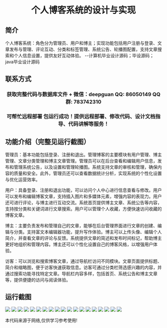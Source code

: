 <p><h1 align="center">个人博客系统的设计与实现</h1></p>

## 简介
个人博客系统：角色分为管理员、用户和博主；实现功能包括用户注册与登录、文章发布与管理、评论互动、分类和标签管理、系统公告、轮播图配置，支持文章搜索和个人信息设置，提供友好互动体验。    --计算机毕业设计源码；毕设源码；java毕业设计源码


## 联系方式
<p><h3 align="center">获取完整代码与数据库文件 + 微信：deepguan QQ: 86050149 QQ群: 783742310</h3></p>
<p><h3 align="center">可帮忙远程部署 包运行成功！提供远程部署、修改代码、设计文档指导、代码讲解等服务！</h3></p>

## 功能介绍（完整见运行截图）
管理员：基本功能包括登录、注册和退出。管理博客的主要模块有用户管理、博主管理、文章分类管理和博主文章管理。管理员可以在后台查看和编辑用户信息，发布和管理系统公告，以及设置和管理轮播图。系统支持文章的审核和管理，确保内容的质量和安全。此外，管理员还可以查看数据统计分析，实现系统的个性化设置与优化运营效率。

用户：具备登录、注册和退出功能，可以访问个人中心进行信息查看与修改。用户可以发布和编辑博客文章，支持插入图片和多媒体元素，增强内容的表现力。用户还可进行评论，与博主进行互动交流。系统首页提供博主文章、系统公告等内容，支持按分类和关键词进行文章搜索。用户可以管理个人收藏，方便快速访问收藏的博客文章。

博主：主要负责发布和管理自己的文章，能够在后台管理界面进行文章的创建、编辑与分类。支持富文本编辑器功能，提升写作体验。博主可以上传头像、编辑个人简介，并查看文章的评论与反馈。系统提供文章的简述和发布时间标记，帮助博主更好地组织和管理内容。博主还可以个性化设置自己的博客风格，以增强用户体验。

访客：可以浏览和搜索博客文章，通过导航栏访问不同模块。文章页面提供标题、简介和缩略图，便于访客快速获取信息。访客可通过分类栏筛选感兴趣的内容，并通过搜索功能寻找特定文章。导航栏内容多样，包括首页、系统公告和博主文章等，提供便捷的访问与阅读体验。


## 运行截图
![](img/001.jpg)
![](img/002.jpg)
![](img/003.jpg)
![](img/004.jpg)
![](img/005.jpg)
![](img/006.jpg)
![](img/007.jpg)
![](img/008.jpg)
![](img/009.jpg)
![](img/010.jpg)
![](img/011.jpg)
![](img/012.jpg)
![](img/013.jpg)
![](img/014.jpg)
![](img/015.jpg)
![](img/016.jpg)
![](img/017.jpg)
![](img/018.jpg)
![](img/019.jpg)

<p>本代码来源于网络,仅供学习参考使用!</p>
